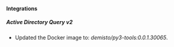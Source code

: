 #### Integrations
##### Active Directory Query v2
- Updated the Docker image to: *demisto/py3-tools:0.0.1.30065*.
